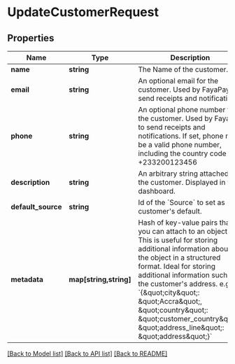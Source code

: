 # UpdateCustomerRequest

## Properties
Name | Type | Description | Notes
------------ | ------------- | ------------- | -------------
**name** | **string** | The Name of the customer. | [optional] 
**email** | **string** | An optional email for the customer. Used by FayaPay to send receipts and notifications. | [optional] 
**phone** | **string** | An optional phone number for the customer. Used by FayaPay to send receipts and notifications. If set, phone must be a valid phone number, including the country code e.g. +233200123456 | [optional] 
**description** | **string** | An arbitrary string attached to the customer. Displayed in the dashboard. | [optional] 
**default_source** | **string** | Id of the &#x60;Source&#x60; to set as customer&#39;s default. | [optional] 
**metadata** | **map[string,string]** | Hash of key-value pairs that you can attach to an object. This is useful for storing additional information about the object in a structured format. Ideal for storing additional information such as the customer&#39;s address. e.g. &#x60;{\&quot;city\&quot;: \&quot;Accra\&quot;, \&quot;country\&quot;: \&quot;customer_country\&quot;, \&quot;address_line\&quot;: \&quot;address\&quot;}&#x60; | [optional] 

[[Back to Model list]](../README.md#documentation-for-models) [[Back to API list]](../README.md#documentation-for-api-endpoints) [[Back to README]](../README.md)


